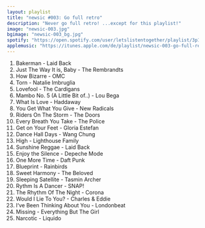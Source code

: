```yaml
---
layout: playlist
title: "newsic #003: Go full retro"
description: "Never go full retro! ...except for this playlist!"
image: "newsic-003.jpg"
bgimage: "newsic-003_bg.jpg"
spotify: "https://open.spotify.com/user/letslistentogether/playlist/3p1wmwXqcBpiPy4hjtJ4RG"
applemusic: "https://itunes.apple.com/de/playlist/newsic-003-go-full-retro./idpl.b8e9547bf666496aad2cfd19085ad016"
---
```


<ol>
	<li>Bakerman - Laid Back</li>
	<li>Just The Way It is, Baby - The Rembrandts</li>
	<li>How Bizarre - OMC</li>
	<li>Torn - Natalie Imbruglia</li>
	<li>Lovefool - The Cardigans</li>
	<li>Mambo No. 5 (A Little Bit of..) - Lou Bega</li>
	<li>What Is Love - Haddaway</li>
	<li>You Get What You Give - New Radicals</li>
	<li>Riders On The Storm - The Doors</li>
	<li>Every Breath You Take - The Police</li>
	<li>Get on Your Feet - Gloria Estefan</li>
	<li>Dance Hall Days - Wang Chung</li>
	<li>High - Lighthouse Family</li>
	<li>Sunshine Reggae - Laid Back</li>
	<li>Enjoy the Silence - Depeche Mode</li>
	<li>One More Time - Daft Punk</li>
	<li>Blueprint - Rainbirds</li>
	<li>Sweet Harmony - The Beloved</li>
	<li>Sleeping Satellite - Tasmin Archer</li>
	<li>Rythm Is A Dancer - SNAP!</li>
	<li>The Rhythm Of The Night - Corona</li>
	<li>Would I Lie To You? - Charles & Eddie</li>
	<li>I‘ve Been Thinking About You - Londonbeat</li>
	<li>Missing - Everything But The Girl</li>
	<li>Narcotic - Liquido</li>
</ol>